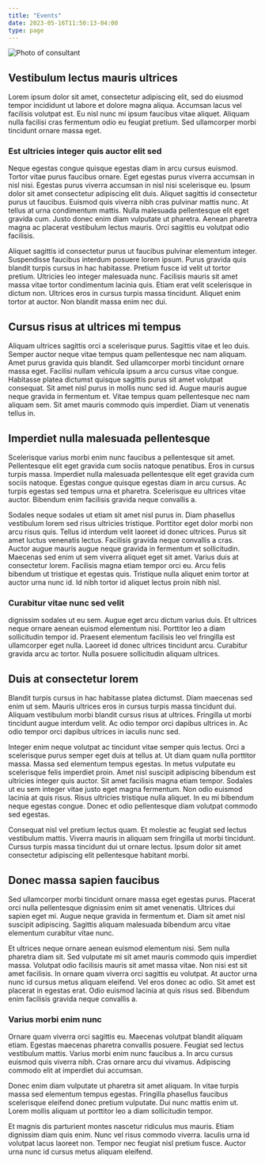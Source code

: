 ```yaml
---
title: "Events"
date: 2023-05-16T11:50:13-04:00
type: page
---
```


<img src="/consultant.jpg" class="img-fluid pb-4" alt="Photo of consultant" />

## Vestibulum lectus mauris ultrices

Lorem ipsum dolor sit amet, consectetur adipiscing elit, sed do eiusmod tempor incididunt ut labore et dolore magna aliqua. Accumsan lacus vel facilisis volutpat est. Eu nisl nunc mi ipsum faucibus vitae aliquet. Aliquam nulla facilisi cras fermentum odio eu feugiat pretium. Sed ullamcorper morbi tincidunt ornare massa eget. 

### Est ultricies integer quis auctor elit sed

Neque egestas congue quisque egestas diam in arcu cursus euismod. Tortor vitae purus faucibus ornare. Eget egestas purus viverra accumsan in nisl nisi. Egestas purus viverra accumsan in nisl nisi scelerisque eu. Ipsum dolor sit amet consectetur adipiscing elit duis. Aliquet sagittis id consectetur purus ut faucibus. Euismod quis viverra nibh cras pulvinar mattis nunc. At tellus at urna condimentum mattis. Nulla malesuada pellentesque elit eget gravida cum. Justo donec enim diam vulputate ut pharetra. Aenean pharetra magna ac placerat vestibulum lectus mauris. Orci sagittis eu volutpat odio facilisis.

Aliquet sagittis id consectetur purus ut faucibus pulvinar elementum integer. Suspendisse faucibus interdum posuere lorem ipsum. Purus gravida quis blandit turpis cursus in hac habitasse. Pretium fusce id velit ut tortor pretium. Ultricies leo integer malesuada nunc. Facilisis mauris sit amet massa vitae tortor condimentum lacinia quis. Etiam erat velit scelerisque in dictum non. Ultrices eros in cursus turpis massa tincidunt. Aliquet enim tortor at auctor. Non blandit massa enim nec dui.

## Cursus risus at ultrices mi tempus

Aliquam ultrices sagittis orci a scelerisque purus. Sagittis vitae et leo duis. Semper auctor neque vitae tempus quam pellentesque nec nam aliquam. Amet purus gravida quis blandit. Sed ullamcorper morbi tincidunt ornare massa eget. Facilisi nullam vehicula ipsum a arcu cursus vitae congue. Habitasse platea dictumst quisque sagittis purus sit amet volutpat consequat. Sit amet nisl purus in mollis nunc sed id. Augue mauris augue neque gravida in fermentum et. Vitae tempus quam pellentesque nec nam aliquam sem. Sit amet mauris commodo quis imperdiet. Diam ut venenatis tellus in.

## Imperdiet nulla malesuada pellentesque

Scelerisque varius morbi enim nunc faucibus a pellentesque sit amet. Pellentesque elit eget gravida cum sociis natoque penatibus. Eros in cursus turpis massa. Imperdiet nulla malesuada pellentesque elit eget gravida cum sociis natoque. Egestas congue quisque egestas diam in arcu cursus. Ac turpis egestas sed tempus urna et pharetra. Scelerisque eu ultrices vitae auctor. Bibendum enim facilisis gravida neque convallis a. 

Sodales neque sodales ut etiam sit amet nisl purus in. Diam phasellus vestibulum lorem sed risus ultricies tristique. Porttitor eget dolor morbi non arcu risus quis. Tellus id interdum velit laoreet id donec ultrices. Purus sit amet luctus venenatis lectus. Facilisis gravida neque convallis a cras. Auctor augue mauris augue neque gravida in fermentum et sollicitudin. Maecenas sed enim ut sem viverra aliquet eget sit amet. Varius duis at consectetur lorem. Facilisis magna etiam tempor orci eu. Arcu felis bibendum ut tristique et egestas quis. Tristique nulla aliquet enim tortor at auctor urna nunc id. Id nibh tortor id aliquet lectus proin nibh nisl.

### Curabitur vitae nunc sed velit 

dignissim sodales ut eu sem. Augue eget arcu dictum varius duis. Et ultrices neque ornare aenean euismod elementum nisi. Porttitor leo a diam sollicitudin tempor id. Praesent elementum facilisis leo vel fringilla est ullamcorper eget nulla. Laoreet id donec ultrices tincidunt arcu. Curabitur gravida arcu ac tortor. Nulla posuere sollicitudin aliquam ultrices.

## Duis at consectetur lorem

Blandit turpis cursus in hac habitasse platea dictumst. Diam maecenas sed enim ut sem. Mauris ultrices eros in cursus turpis massa tincidunt dui. Aliquam vestibulum morbi blandit cursus risus at ultrices. Fringilla ut morbi tincidunt augue interdum velit. Ac odio tempor orci dapibus ultrices in. Ac odio tempor orci dapibus ultrices in iaculis nunc sed. 

Integer enim neque volutpat ac tincidunt vitae semper quis lectus. Orci a scelerisque purus semper eget duis at tellus at. Ut diam quam nulla porttitor massa. Massa sed elementum tempus egestas. In metus vulputate eu scelerisque felis imperdiet proin. Amet nisl suscipit adipiscing bibendum est ultricies integer quis auctor. Sit amet facilisis magna etiam tempor. Sodales ut eu sem integer vitae justo eget magna fermentum. Non odio euismod lacinia at quis risus. Risus ultricies tristique nulla aliquet. In eu mi bibendum neque egestas congue. Donec et odio pellentesque diam volutpat commodo sed egestas.

Consequat nisl vel pretium lectus quam. Et molestie ac feugiat sed lectus vestibulum mattis. Viverra mauris in aliquam sem fringilla ut morbi tincidunt. Cursus turpis massa tincidunt dui ut ornare lectus. Ipsum dolor sit amet consectetur adipiscing elit pellentesque habitant morbi.

## Donec massa sapien faucibus

Sed ullamcorper morbi tincidunt ornare massa eget egestas purus. Placerat orci nulla pellentesque dignissim enim sit amet venenatis. Ultrices dui sapien eget mi. Augue neque gravida in fermentum et. Diam sit amet nisl suscipit adipiscing. Sagittis aliquam malesuada bibendum arcu vitae elementum curabitur vitae nunc. 

Et ultrices neque ornare aenean euismod elementum nisi. Sem nulla pharetra diam sit. Sed vulputate mi sit amet mauris commodo quis imperdiet massa. Volutpat odio facilisis mauris sit amet massa vitae. Non nisi est sit amet facilisis. In ornare quam viverra orci sagittis eu volutpat. At auctor urna nunc id cursus metus aliquam eleifend. Vel eros donec ac odio. Sit amet est placerat in egestas erat. Odio euismod lacinia at quis risus sed. Bibendum enim facilisis gravida neque convallis a. 

### Varius morbi enim nunc

Ornare quam viverra orci sagittis eu. Maecenas volutpat blandit aliquam etiam. Egestas maecenas pharetra convallis posuere. Feugiat sed lectus vestibulum mattis. Varius morbi enim nunc faucibus a. In arcu cursus euismod quis viverra nibh. Cras ornare arcu dui vivamus. Adipiscing commodo elit at imperdiet dui accumsan.

Donec enim diam vulputate ut pharetra sit amet aliquam. In vitae turpis massa sed elementum tempus egestas. Fringilla phasellus faucibus scelerisque eleifend donec pretium vulputate. Dui nunc mattis enim ut. Lorem mollis aliquam ut porttitor leo a diam sollicitudin tempor.

Et magnis dis parturient montes nascetur ridiculus mus mauris. Etiam dignissim diam quis enim. Nunc vel risus commodo viverra. Iaculis urna id volutpat lacus laoreet non. Tempor nec feugiat nisl pretium fusce. Auctor urna nunc id cursus metus aliquam eleifend.